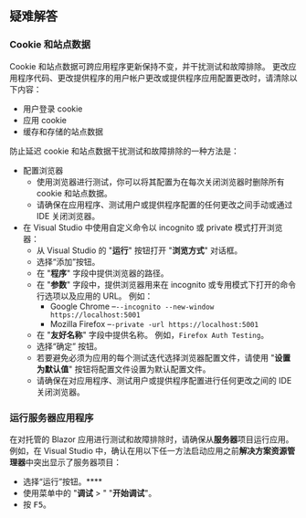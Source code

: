 ## <a name="troubleshoot"></a>疑难解答

### <a name="cookies-and-site-data"></a>Cookie 和站点数据

Cookie 和站点数据可跨应用程序更新保持不变，并干扰测试和故障排除。 更改应用程序代码、更改提供程序的用户帐户更改或提供程序应用配置更改时，请清除以下内容：

* 用户登录 cookie
* 应用 cookie
* 缓存和存储的站点数据

防止延迟 cookie 和站点数据干扰测试和故障排除的一种方法是：

* 配置浏览器
  * 使用浏览器进行测试，你可以将其配置为在每次关闭浏览器时删除所有 cookie 和站点数据。
  * 请确保在应用程序、测试用户或提供程序配置的任何更改之间手动或通过 IDE 关闭浏览器。
* 在 Visual Studio 中使用自定义命令以 incognito 或 private 模式打开浏览器：
  * 从 Visual Studio 的 "**运行**" 按钮打开 "**浏览方式**" 对话框。
  * 选择“添加”按钮。 
  * 在 "**程序**" 字段中提供浏览器的路径。
  * 在 "**参数**" 字段中，提供浏览器用来在 incognito 或专用模式下打开的命令行选项以及应用的 URL。 例如：
    * Google Chrome &ndash;`--incognito --new-window https://localhost:5001`
    * Mozilla Firefox &ndash;`-private -url https://localhost:5001`
  * 在 "**友好名称**" 字段中提供名称。 例如，`Firefox Auth Testing`。
  * 选择“确定”  按钮。
  * 若要避免必须为应用的每个测试迭代选择浏览器配置文件，请使用 "**设置为默认值**" 按钮将配置文件设置为默认配置文件。
  * 请确保在对应用程序、测试用户或提供程序配置进行任何更改之间的 IDE 关闭浏览器。

### <a name="run-the-server-app"></a>运行服务器应用程序

在对托管的 Blazor 应用进行测试和故障排除时，请确保从**服务器**项目运行应用。 例如，在 Visual Studio 中，确认在用以下任一方法启动应用之前**解决方案资源管理器**中突出显示了服务器项目：

* 选择“运行”按钮。****
* 使用菜单中的 "**调试** > " "**开始调试**"。
* 按 <kbd>F5</kbd>。
